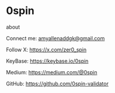 # 0spin
about

Connect me: amyallenaddgk@gmail.com

Follow X: https://x.com/zer0_spin

KeyBase: https://keybase.io/0spin

Medium: https://medium.com/@0spin

GitHub: https://github.com/0spin-validator

